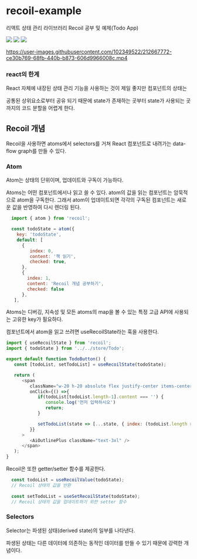 # recoil-example 

리액트 상태 관리 라이브러리 Recoil 공부 및 예제(Todo App)

<img src="https://img.shields.io/badge/-TypeScript-3178C6?style=flat&logo=TypeScript&logoColor=white"/> <img src="https://img.shields.io/badge/-React-61DAFB?style=flat&logo=React&logoColor=white"/> <img src="https://img.shields.io/badge/-TailwindCSS-06B6D4?style=flat&logo=TailwindCSS&logoColor=white"/>

https://user-images.githubusercontent.com/102349522/212667772-ce30b769-68fb-440b-b873-606d9966008c.mp4

### react의 한계
React 자체에 내장된 상태 관리 기능을 사용하는 것이 제일 좋지만 컴포넌트의 상태는 

공통된 상위요소로부터 공유 되기 때문에 state가 존재하는 곳부터 state가 사용되는 곳까지의 코드 분할을 어렵게 한다.

## Recoil 개념
Recoil을 사용하면 atoms에서 selectors를 거쳐 React 컴포넌트로 내려가는 data-flow graph를 만들 수 있다.

### Atom
Atom는 상태의 단위이며, 업데이트와 구독이 가능하다.

Atoms는 어떤 컴포넌트에서나 읽고 쓸 수 있다. atom의 값을 읽는 컴포넌트는 암묵적으로 atom을 구독한다. 그래서 atom이 업데이트되면 각각의 구독된 컴포넌트는 새로운 값을 반영하여 다시 렌더링 된다.

```js
  import { atom } from 'recoil';

  const todoState = atom({
    key: 'todoState',
    default: [
      {
         index: 0,
         content: '책 읽기',
         checked: true,
      },
      { 
        index: 1, 
        content: 'Recoil 개념 공부하기',
        checked: false 
      },
   ],
```

Atoms는 디버깅, 지속성 및 모든 atoms의 map을 볼 수 있는 특정 고급 API에 사용되는 고유한 key가 필요하다.

컴포넌트에서 atom을 읽고 쓰려면 useRecoilState라는 훅을 사용한다.

```js
import { useRecoilState } from 'recoil';
import { todoState } from '../../store/Todo';

export default function TodoButton() {
   const [todoList, setTodoList] = useRecoilState(todoState);

   return (
      <span
         className="w-20 h-20 absolute flex justify-center items-center -bottom-10 rounded-full bg-rose-900 text-white hover:cursor-pointer hover:bg-rose-700 duration-150"
         onClick={() =>{
            if(todoList[todoList.length-1].content === '') {
               console.log('먼저 입력하시오')
               return;
            }

            setTodoList(state => [...state, { index: (todoList.length > 0 ? todoList[todoList.length-1].index + 1 : 0), content: '', checked: false }]);            
         }}         
      >
         <AiOutlinePlus className="text-3xl" />
      </span>
   );
}
```

Recoil은 또한 getter/setter 함수를 제공한다.

```js
  const todoList = useRecoilValue(todoState); 
  // Recoil 상태의 값을 반환
  
  const setTodoList = useSetRecoilState(todoState);
  // Recoil 상태의 값을 업데이트하기 위한 setter 함수
```

### Selectors

Selector는 파생된 상태(derived state)의 일부를 나타낸다.

파생된 상태는 다른 데이터에 의존하는 동적인 데이터를 만들 수 있기 때문에 강력한 개념이다.





